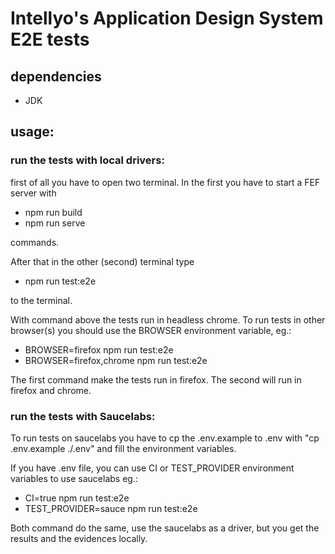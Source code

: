 # Intellyo's Application Design System E2E tests

## dependencies
 - JDK

## usage:

### run the tests with local drivers:

first of all you have to open two terminal. In the first you have to start a FEF server with

- npm run build
- npm run serve

commands.

After that in the other (second) terminal type

- npm run test:e2e

to the terminal.

With command above the tests run in headless chrome. To run tests in other browser(s) you should use the BROWSER environment variable, eg.:

- BROWSER=firefox npm run test:e2e
- BROWSER=firefox,chrome npm run test:e2e

The first command make the tests run in firefox. The second will run in firefox and chrome.

### run the tests with Saucelabs:

To run tests on saucelabs you have to cp the .env.example to .env with "cp .env.example ./.env" and fill the environment variables.

If you have .env file, you can use CI or TEST_PROVIDER environment variables to use saucelabs eg.:

- CI=true npm run test:e2e
- TEST_PROVIDER=sauce npm run test:e2e

Both command do the same, use the saucelabs as a driver, but you get the results and the evidences locally.
